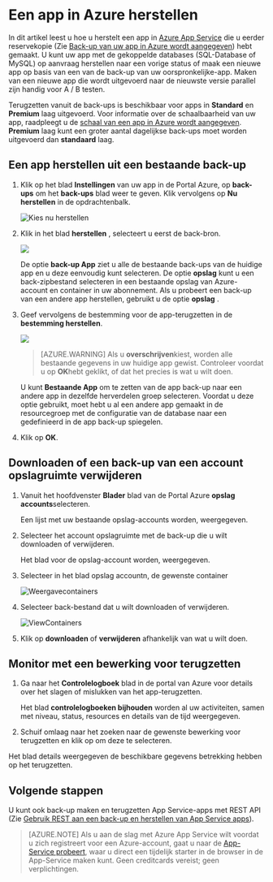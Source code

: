 <properties 
    pageTitle="Een app in Azure herstellen" 
    description="Informatie over het herstellen van uw app uit een back-up." 
    services="app-service" 
    documentationCenter="" 
    authors="cephalin" 
    manager="wpickett" 
    editor="jimbe"/>

<tags 
    ms.service="app-service" 
    ms.workload="na" 
    ms.tgt_pltfrm="na" 
    ms.devlang="na" 
    ms.topic="article" 
    ms.date="07/06/2016" 
    ms.author="cephalin"/>

# <a name="restore-an-app-in-azure"></a>Een app in Azure herstellen

In dit artikel leest u hoe u herstelt een app in [Azure App Service](../app-service/app-service-value-prop-what-is.md) die u eerder reservekopie (Zie [Back-up van uw app in Azure wordt aangegeven](web-sites-backup.md)) hebt gemaakt. U kunt uw app met de gekoppelde databases (SQL-Database of MySQL) op aanvraag herstellen naar een vorige status of maak een nieuwe app op basis van een van de back-up van uw oorspronkelijke-app. Maken van een nieuwe app die wordt uitgevoerd naar de nieuwste versie parallel zijn handig voor A / B testen.

Terugzetten vanuit de back-ups is beschikbaar voor apps in **Standard** en **Premium** laag uitgevoerd. Voor informatie over de schaalbaarheid van uw app, raadpleegt u de [schaal van een app in Azure wordt aangegeven](web-sites-scale.md). **Premium** laag kunt een groter aantal dagelijkse back-ups moet worden uitgevoerd dan **standaard** laag.

<a name="PreviousBackup"></a>
## <a name="restore-an-app-from-an-existing-backup"></a>Een app herstellen uit een bestaande back-up

1. Klik op het blad **Instellingen** van uw app in de Portal Azure, op **back-ups** om het **back-ups** blad weer te geven. Klik vervolgens op **Nu herstellen** in de opdrachtenbalk. 
    
    ![Kies nu herstellen][ChooseRestoreNow]

3. Klik in het blad **herstellen** , selecteert u eerst de back-bron. 

    ![](./media/web-sites-restore/021ChooseSource.png)
    
    De optie **back-up App** ziet u alle de bestaande back-ups van de huidige app en u deze eenvoudig kunt selecteren. 
    De optie **opslag** kunt u een back-zipbestand selecteren in een bestaande opslag van Azure-account en container in uw abonnement. 
    Als u probeert een back-up van een andere app herstellen, gebruikt u de optie **opslag** .

4. Geef vervolgens de bestemming voor de app-terugzetten in de **bestemming herstellen**.

    ![](./media/web-sites-restore/022ChooseDestination.png)
    
    >[AZURE.WARNING] Als u **overschrijven**kiest, worden alle bestaande gegevens in uw huidige app gewist. Controleer voordat u op **OK**hebt geklikt, of dat het precies is wat u wilt doen.
    
    U kunt **Bestaande App** om te zetten van de app back-up naar een andere app in dezelfde herverdelen groep selecteren. Voordat u deze optie gebruikt, moet hebt u al een andere app gemaakt in de resourcegroep met de configuratie van de database naar een gedefinieerd in de app back-up spiegelen. 
    
5. Klik op **OK**.

<a name="StorageAccount"></a>
## <a name="download-or-delete-a-backup-from-a-storage-account"></a>Downloaden of een back-up van een account opslagruimte verwijderen
    
1. Vanuit het hoofdvenster **Blader** blad van de Portal Azure **opslag accounts**selecteren.
    
    Een lijst met uw bestaande opslag-accounts worden, weergegeven. 
    
2. Selecteer het account opslagruimte met de back-up die u wilt downloaden of verwijderen.
    
    Het blad voor de opslag-account worden, weergegeven.

3. Selecteer in het blad opslag accountn, de gewenste container
    
    ![Weergavecontainers][ViewContainers]

4. Selecteer back-bestand dat u wilt downloaden of verwijderen.

    ![ViewContainers](./media/web-sites-restore/03ViewFiles.png)

5. Klik op **downloaden** of **verwijderen** afhankelijk van wat u wilt doen.  

<a name="OperationLogs"></a>
## <a name="monitor-a-restore-operation"></a>Monitor met een bewerking voor terugzetten
    
1. Ga naar het **Controlelogboek** blad in de portal van Azure voor details over het slagen of mislukken van het app-terugzetten. 
    
    Het blad **controlelogboeken bijhouden** worden al uw activiteiten, samen met niveau, status, resources en details van de tijd weergegeven.
    
2. Schuif omlaag naar het zoeken naar de gewenste bewerking voor terugzetten en klik op om deze te selecteren.

Het blad details weergegeven de beschikbare gegevens betrekking hebben op het terugzetten.
    
## <a name="next-steps"></a>Volgende stappen

U kunt ook back-up maken en terugzetten App Service-apps met REST API (Zie [Gebruik REST aan een back-up en herstellen van App Service apps](websites-csm-backup.md)).

>[AZURE.NOTE] Als u aan de slag met Azure App Service wilt voordat u zich registreert voor een Azure-account, gaat u naar de [App-Service probeert](http://go.microsoft.com/fwlink/?LinkId=523751), waar u direct een tijdelijk starter in de browser in de App-Service maken kunt. Geen creditcards vereist; geen verplichtingen.


<!-- IMAGES -->
[ChooseRestoreNow]: ./media/web-sites-restore/02ChooseRestoreNow.png
[ViewContainers]: ./media/web-sites-restore/03ViewContainers.png
[StorageAccountFile]: ./media/web-sites-restore/02StorageAccountFile.png
[BrowseCloudStorage]: ./media/web-sites-restore/03BrowseCloudStorage.png
[StorageAccountFileSelected]: ./media/web-sites-restore/04StorageAccountFileSelected.png
[ChooseRestoreSettings]: ./media/web-sites-restore/05ChooseRestoreSettings.png
[ChooseDBServer]: ./media/web-sites-restore/06ChooseDBServer.png
[RestoreToNewSQLDB]: ./media/web-sites-restore/07RestoreToNewSQLDB.png
[NewSQLDBConfig]: ./media/web-sites-restore/08NewSQLDBConfig.png
[RestoredContosoWebSite]: ./media/web-sites-restore/09RestoredContosoWebSite.png
[DashboardOperationLogsLink]: ./media/web-sites-restore/10DashboardOperationLogsLink.png
[ManagementServicesOperationLogsList]: ./media/web-sites-restore/11ManagementServicesOperationLogsList.png
[DetailsButton]: ./media/web-sites-restore/12DetailsButton.png
[OperationDetails]: ./media/web-sites-restore/13OperationDetails.png
 
